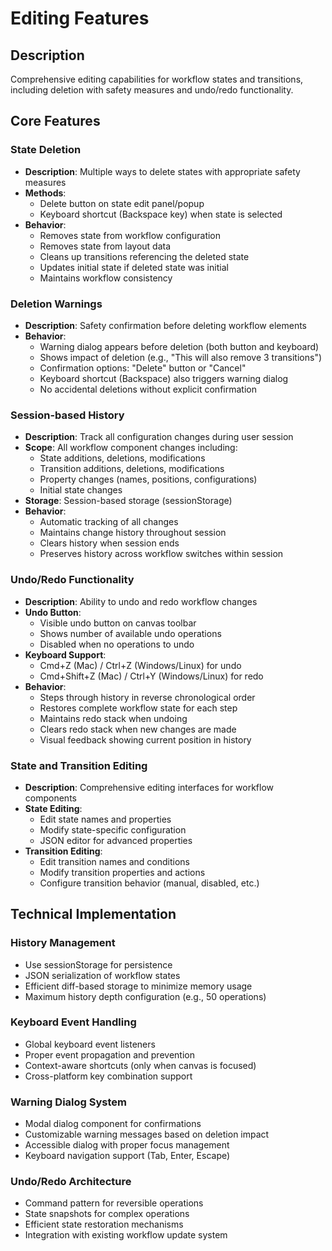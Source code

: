 # Editing Features

## Description
Comprehensive editing capabilities for workflow states and transitions, including deletion with safety measures and undo/redo functionality.

## Core Features

### State Deletion
- **Description**: Multiple ways to delete states with appropriate safety measures
- **Methods**:
  - Delete button on state edit panel/popup
  - Keyboard shortcut (Backspace key) when state is selected
- **Behavior**:
  - Removes state from workflow configuration
  - Removes state from layout data
  - Cleans up transitions referencing the deleted state
  - Updates initial state if deleted state was initial
  - Maintains workflow consistency

### Deletion Warnings
- **Description**: Safety confirmation before deleting workflow elements
- **Behavior**:
  - Warning dialog appears before deletion (both button and keyboard)
  - Shows impact of deletion (e.g., "This will also remove 3 transitions")
  - Confirmation options: "Delete" button or "Cancel"
  - Keyboard shortcut (Backspace) also triggers warning dialog
  - No accidental deletions without explicit confirmation

### Session-based History
- **Description**: Track all configuration changes during user session
- **Scope**: All workflow component changes including:
  - State additions, deletions, modifications
  - Transition additions, deletions, modifications
  - Property changes (names, positions, configurations)
  - Initial state changes
- **Storage**: Session-based storage (sessionStorage)
- **Behavior**:
  - Automatic tracking of all changes
  - Maintains change history throughout session
  - Clears history when session ends
  - Preserves history across workflow switches within session

### Undo/Redo Functionality
- **Description**: Ability to undo and redo workflow changes
- **Undo Button**: 
  - Visible undo button on canvas toolbar
  - Shows number of available undo operations
  - Disabled when no operations to undo
- **Keyboard Support**:
  - Cmd+Z (Mac) / Ctrl+Z (Windows/Linux) for undo
  - Cmd+Shift+Z (Mac) / Ctrl+Y (Windows/Linux) for redo
- **Behavior**:
  - Steps through history in reverse chronological order
  - Restores complete workflow state for each step
  - Maintains redo stack when undoing
  - Clears redo stack when new changes are made
  - Visual feedback showing current position in history

### State and Transition Editing
- **Description**: Comprehensive editing interfaces for workflow components
- **State Editing**:
  - Edit state names and properties
  - Modify state-specific configuration
  - JSON editor for advanced properties
- **Transition Editing**:
  - Edit transition names and conditions
  - Modify transition properties and actions
  - Configure transition behavior (manual, disabled, etc.)

## Technical Implementation

### History Management
- Use sessionStorage for persistence
- JSON serialization of workflow states
- Efficient diff-based storage to minimize memory usage
- Maximum history depth configuration (e.g., 50 operations)

### Keyboard Event Handling
- Global keyboard event listeners
- Proper event propagation and prevention
- Context-aware shortcuts (only when canvas is focused)
- Cross-platform key combination support

### Warning Dialog System
- Modal dialog component for confirmations
- Customizable warning messages based on deletion impact
- Accessible dialog with proper focus management
- Keyboard navigation support (Tab, Enter, Escape)

### Undo/Redo Architecture
- Command pattern for reversible operations
- State snapshots for complex operations
- Efficient state restoration mechanisms
- Integration with existing workflow update system
